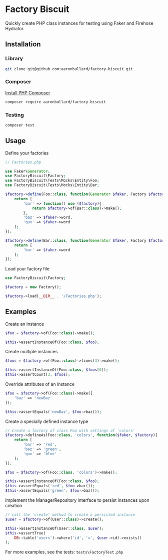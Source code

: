 # Factory Biscuit

Quickly create PHP class instances for testing using Faker and Firehose Hydrator.

## Installation

### Library

```bash
git clone git@github.com:aaronbullard/factory-biscuit.git
```

### Composer

[Install PHP Composer](https://getcomposer.org/doc/00-intro.md)

```bash
composer require aaronbullard/factory-biscuit
```

### Testing

```bash
composer test
```

## Usage

Define your factories
```php
// Factories.php

use Faker\Generator;
use FactoryBiscuit\Factory;
use FactoryBiscuit\Tests\Mocks\Entity\Foo;
use FactoryBiscuit\Tests\Mocks\Entity\Bar;

$factory->define(Foo::class, function(Generator $faker, Factory $factory){
    return [
        'bar' => function() use ($factory){
            return $factory->of(Bar::class)->make();
        },
        'baz' => $faker->word,
        'qux' => $faker->word
    ];
});

$factory->define(Bar::class, function(Generator $faker, Factory $factory){
    return [
        'bar' => $faker->word
    ];
});
```

Load your factory file
```php
use FactoryBiscuit\Factory;

$factory = new Factory();

$factory->load(__DIR__ . '/Factories.php');
```

## Examples

Create an instance
```php
$foo = $factory->of(Foo::class)->make();

$this->assertInstanceOf(Foo::class, $foo);
```

Create multiple instances
```php
$foos = $factory->of(Foo::class)->times(3)->make();

$this->assertInstanceOf(Foo::class, $foos[0]);
$this->assertCount(3, $foos);
```

Override attributes of an instance
```php
$foo = $factory->of(Foo::class)->make([
    'baz' => 'newBaz'
]);

$this->assertEquals('newBaz', $foo->baz());
```

Create a specially defined instance type
```php
// Create a factory of class Foo with settings of 'colors'
$factory->defineAs(Foo::class, 'colors', function($faker, $factory){
    return [
        'bar' => 'red',
        'baz' => 'green',
        'qux' => 'blue'
    ];
});

$foo = $factory->of(Foo::class, 'colors')->make();

$this->assertInstanceOf(Foo::class, $foo);
$this->assertEquals('red', $foo->bar());
$this->assertEquals('green', $foo->baz());
```

Implement the ManagerRepository interface to persist instances upon creation
```php
// call the 'create' method to create a persisted instance
$user = $factory->of(User::class)->create();

$this->assertInstanceOf(User::class, $user);
$this->assertTrue(
    DB::table('users')->where('id', '=', $user->id)->exists()
);
```

For more examples, see the tests: `tests\FactoryTest.php`
